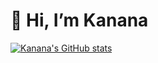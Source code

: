 # 👋 Hi, I’m Kanana

[![Kanana's GitHub stats](https://github-readme-stats.vercel.app/api?username=kgmuchiri)](https://github.com/kgmuchiri/github-readme-stats)





<!---
kgmuchiri/kgmuchiri is a ✨ special ✨ repository because its `README.md` (this file) appears on your GitHub profile.
You can click the Preview link to take a look at your changes.
--->
